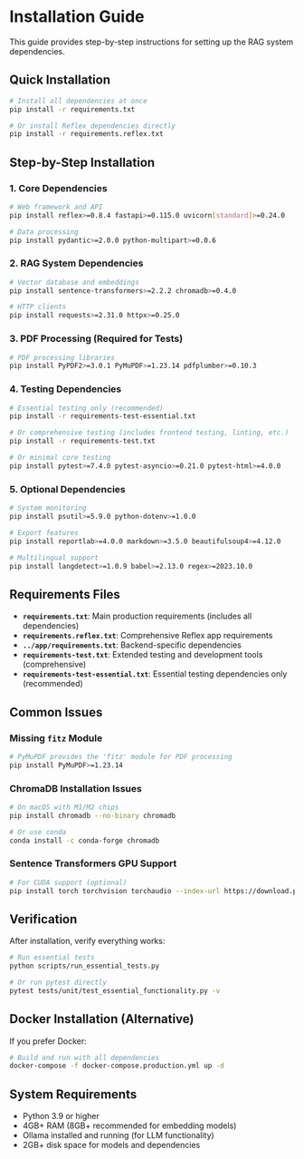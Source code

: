 # Installation Guide

This guide provides step-by-step instructions for setting up the RAG system dependencies.

## Quick Installation

```bash
# Install all dependencies at once
pip install -r requirements.txt

# Or install Reflex dependencies directly
pip install -r requirements.reflex.txt
```

## Step-by-Step Installation

### 1. Core Dependencies
```bash
# Web framework and API
pip install reflex>=0.8.4 fastapi>=0.115.0 uvicorn[standard]>=0.24.0

# Data processing
pip install pydantic>=2.0.0 python-multipart>=0.0.6
```

### 2. RAG System Dependencies
```bash
# Vector database and embeddings
pip install sentence-transformers>=2.2.2 chromadb>=0.4.0

# HTTP clients
pip install requests>=2.31.0 httpx>=0.25.0
```

### 3. PDF Processing (Required for Tests)
```bash
# PDF processing libraries
pip install PyPDF2>=3.0.1 PyMuPDF>=1.23.14 pdfplumber>=0.10.3
```

### 4. Testing Dependencies
```bash
# Essential testing only (recommended)
pip install -r requirements-test-essential.txt

# Or comprehensive testing (includes frontend testing, linting, etc.)
pip install -r requirements-test.txt

# Or minimal core testing
pip install pytest>=7.4.0 pytest-asyncio>=0.21.0 pytest-html>=4.0.0
```

### 5. Optional Dependencies
```bash
# System monitoring
pip install psutil>=5.9.0 python-dotenv>=1.0.0

# Export features
pip install reportlab>=4.0.0 markdown>=3.5.0 beautifulsoup4>=4.12.0

# Multilingual support
pip install langdetect>=1.0.9 babel>=2.13.0 regex>=2023.10.0
```

## Requirements Files

- **`requirements.txt`**: Main production requirements (includes all dependencies)
- **`requirements.reflex.txt`**: Comprehensive Reflex app requirements
- **`../app/requirements.txt`**: Backend-specific dependencies
- **`requirements-test.txt`**: Extended testing and development tools (comprehensive)
- **`requirements-test-essential.txt`**: Essential testing dependencies only (recommended)

## Common Issues

### Missing `fitz` Module
```bash
# PyMuPDF provides the 'fitz' module for PDF processing
pip install PyMuPDF>=1.23.14
```

### ChromaDB Installation Issues
```bash
# On macOS with M1/M2 chips
pip install chromadb --no-binary chromadb

# Or use conda
conda install -c conda-forge chromadb
```

### Sentence Transformers GPU Support
```bash
# For CUDA support (optional)
pip install torch torchvision torchaudio --index-url https://download.pytorch.org/whl/cu118
```

## Verification

After installation, verify everything works:

```bash
# Run essential tests
python scripts/run_essential_tests.py

# Or run pytest directly
pytest tests/unit/test_essential_functionality.py -v
```

## Docker Installation (Alternative)

If you prefer Docker:

```bash
# Build and run with all dependencies
docker-compose -f docker-compose.production.yml up -d
```

## System Requirements

- Python 3.9 or higher
- 4GB+ RAM (8GB+ recommended for embedding models)
- Ollama installed and running (for LLM functionality)
- 2GB+ disk space for models and dependencies